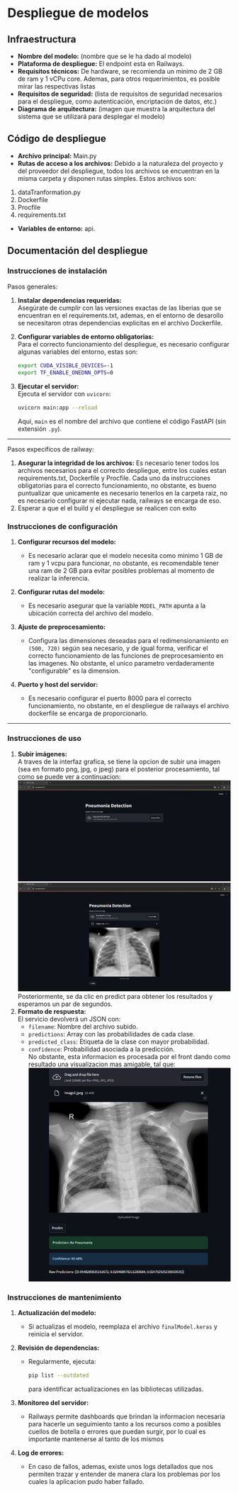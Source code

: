 # Despliegue de modelos

## Infraestructura

- **Nombre del modelo:** (nombre que se le ha dado al modelo)
- **Plataforma de despliegue:** El endpoint esta en Railways.
- **Requisitos técnicos:** De hardware, se recomienda un minimo de 2 GB de ram y 1 vCPu core. Ademas, para otros requerimientos, es  posible  mirar las respectivas listas
- **Requisitos de seguridad:** (lista de requisitos de seguridad necesarios para el despliegue, como autenticación, encriptación de datos, etc.)
- **Diagrama de arquitectura:** (imagen que muestra la arquitectura del sistema que se utilizará para desplegar el modelo)

## Código de despliegue

- **Archivo principal:** Main.py
- **Rutas de acceso a los archivos:** Debido a la naturaleza del proyecto y del proveedor del despliegue, todos los archivos se encuentran en la misma carpeta y disponen rutas simples.
Estos archivos son:
1. dataTranformation.py
2. Dockerfile
3. Procfile
4. requirements.txt

- **Variables de entorno:** api.

## Documentación del despliegue

### **Instrucciones de instalación**  
Pasos generales:


1. **Instalar dependencias requeridas:**  
   Asegúrate de cumplir con las versiones exactas de las liberias que se encuentran en el requirements.txt,  ademas, en el entorno de desarollo se necesitaron otras dependencias explicitas en el archivo Dockerfile. 


2. **Configurar variables de entorno obligatorias:**  
   Para el correcto funcionamiento del despliegue, es necesario configurar algunas variables del entorno, estas son:
   ```bash
   export CUDA_VISIBLE_DEVICES=-1
   export TF_ENABLE_ONEDNN_OPTS=0
   ```

3. **Ejecutar el servidor:**  
   Ejecuta el servidor con `uvicorn`:  
   ```bash
   uvicorn main:app --reload
   ```  
   Aquí, `main` es el nombre del archivo que contiene el código FastAPI (sin extensión `.py`).

---

Pasos expecificos de railway:

1. **Asegurar la integridad de los archivos:** 
    Es necesario tener todos los archivos necesarios para el correcto despliegue, entre los cuales estan requirements.txt, Dockerfile y Procfile.  Cada uno da instrucciones 
    obligatorias para el correcto funcionamiento, no obstante, es bueno puntualizar que unicamente es necesario tenerlos en la carpeta raiz, no es necesario configurar ni ejecutar nada, railways se encarga de eso.
2. Esperar a que el el build y el despliegue se realicen con exito

### **Instrucciones de configuración**  

1. **Configurar recursos del modelo:**  
   - Es necesario aclarar que el modelo necesita como minimo 1 GB de ram y 1 vcpu para funcionar, no obstante, es recomendable tener una ram de 2 GB para evitar posibles problemas al momento de realizar la inferencia.

2. **Configurar rutas del modelo:**  
   - Es necesario asegurar  que la variable `MODEL_PATH` apunta a la ubicación correcta del archivo del modelo.

3. **Ajuste de preprocesamiento:**  
   - Configura las dimensiones deseadas para el redimensionamiento en `(500, 720)` según sea necesario, y de igual forma, verificar el correcto funcionamiento de las funciones de preprocesamiento en las imagenes. No obstante, el unico parametro verdaderamente "configurable" es la dimension.

4. **Puerto y host del servidor:**  
   - Es necesario configurar el puerto 8000 para el correcto funcionamiento, no obstante, en el despliegue de railways el archivo dockerfile se encarga de proporcionarlo.

---

### **Instrucciones de uso**  

1. **Subir imágenes:**  
    A traves de la interfaz grafica, se tiene la opcion de subir una imagen (sea en formato png, jpg, o jpeg) para el posterior procesamiento, tal como se puede ver a continuacion:
    ![alt text](image.png)
    ![alt text](image-1.png)
    Posteriormente, se da clic en predict para obtener los resultados y esperamos un par de segundos.
2. **Formato de respuesta:**  
   El servicio devolverá un JSON con:  
   - `filename`: Nombre del archivo subido.  
   - `predictions`: Array con las probabilidades de cada clase.  
   - `predicted_class`: Etiqueta de la clase con mayor probabilidad.  
   - `confidence`: Probabilidad asociada a la predicción.  
    No obstante, esta informacion es procesada por  el front dando como resultado una visualizacion mas amigable, tal que:
    ![alt text](image-2.png)

### **Instrucciones de mantenimiento**  

1. **Actualización del modelo:**  
   - Si actualizas el modelo, reemplaza el archivo `finalModel.keras` y reinicia el servidor.

2. **Revisión de dependencias:**  
   - Regularmente, ejecuta:  
     ```bash
     pip list --outdated
     ```  
     para identificar actualizaciones en las bibliotecas utilizadas.

3. **Monitoreo del servidor:**  
   - Railways permite dashboards que brindan la informacion necesaria para hacerle un seguimiento tanto a los recursos como a posibles cuellos de botella o errores que puedan surgir, por lo cual es importante mantenerse al tanto de los mismos

4. **Log de errores:**  
   - En caso de fallos, ademas, existe unos logs detallados que nos permiten trazar y entender de manera clara los problemas por los cuales la aplicacion pudo haber fallado.


